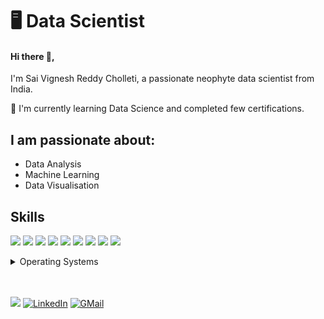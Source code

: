 # 🖥️ Data Scientist

#### Hi there 👋,
I'm Sai Vignesh Reddy Cholleti, a passionate neophyte data scientist from India.
<!--
**VigneshReddy79/VigneshReddy79** is a ✨ _special_ ✨ repository because its `README.md` (this file) appears on your GitHub profile.

Here are some ideas to get you started:

- 🔭 I’m currently working on ...
- 🌱 I’m currently learning ...
- 👯 I’m looking to collaborate on ...
- 🤔 I’m looking for help with ...
- 💬 Ask me about ...
- 📫 How to reach me: ...
- 😄 Pronouns: ...
- ⚡ Fun fact: ...
-->
🌱 I'm currently learning Data Science and completed few certifications.
## I am passionate about:

- Data Analysis
- Machine Learning
- Data Visualisation

## Skills

<img src="https://img.shields.io/badge/Pandas -563d7c" /> <img src="https://img.shields.io/badge/Numpy -41b883" /> <img src="https://img.shields.io/badge/SQL -FF0000" /> <img src="https://img.shields.io/badge/Python -1cc4b4" /> <img src="https://img.shields.io/badge/JAVA -FF0000" /> <img src="https://img.shields.io/badge/MLalgorithms -ff7b19" /> 
<img src="https://img.shields.io/badge/HTML5-ff7851" /> <img src="https://img.shields.io/badge/CSS3-44b2fb" /> <img src="https://img.shields.io/badge/JavaScript -ffc742" /> 

<!--
</br>
<details>
	<summary>Tools</summary>
	<ul>
    	<li>Visual Studio Code</li>
		<li>Adobe Illustrator</li>
		<li>Adobe Photoshop</li>
		<li>Adobe After Effects</li>
    </ul>

</details>
-->

<details>
	<summary>Operating Systems</summary>
	<ul>
		<li>Windows</li>
        <li>Linux</li>
	</ul>
</details>
</br>
</br>

<a href="#"><img src="https://img.shields.io/badge/🔽Download_My_CV-002366"/></a>
<a href="https://www.linkedin.com/in/sai-vignesh-reddy-cholleti-19708414b/"><img src="https://img.shields.io/badge/LinkedIn-%230077B5.svg?&style=flat-square&logo=linkedin&logoColor=white" alt="LinkedIn"></a>
<a href="https://www.linkedin.com/in/sai-vignesh-reddy-cholleti-19708414b/"><img src="https://img.shields.io/badge/GMail-%230077B5.svg?&style=flat-square&logo=gmail&logoColor=red" alt="GMail"></a>
<!--
<a href="#"><img src="https://img.shields.io/badge/Instagram-%23E4405F.svg?&style=flat-square&logo=instagram&logoColor=white" alt="Instagram"></a>
<a href="#"><img src="https://img.shields.io/badge/Facebook-%231877F2.svg?&style=flat-square&logo=facebook&logoColor=white" alt="Facebook"></a>
-->
